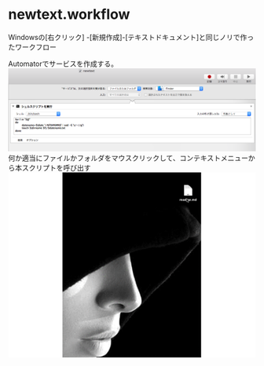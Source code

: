 # newtext.workflow 
Windowsの[右クリック] -[新規作成]-[テキストドキュメント]と同じノリで作ったワークフロー  
  
Automatorでサービスを作成する。  
![image](https://raw.githubusercontent.com/vbitjp/VbitImagestock/master/newtext1.png "image")    
何か適当にファイルかフォルダをマウスクリックして、コンテキストメニューから本スクリプトを呼び出す    
![image](https://raw.githubusercontent.com/vbitjp/VbitImagestock/master/newtext.gif "image")    

